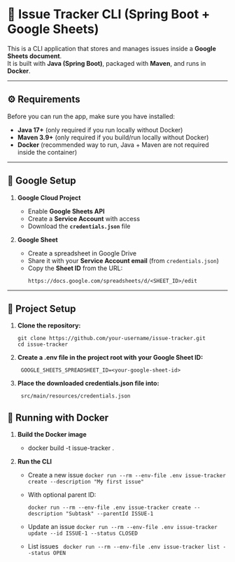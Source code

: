 # 📝 Issue Tracker CLI (Spring Boot + Google Sheets)

This is a CLI application that stores and manages issues inside a **Google Sheets document**.  
It is built with **Java (Spring Boot)**, packaged with **Maven**, and runs in **Docker**.

---

## ⚙️ Requirements

Before you can run the app, make sure you have installed:

- **Java 17+** (only required if you run locally without Docker)  
- **Maven 3.9+** (only required if you build/run locally without Docker)  
- **Docker** (recommended way to run, Java + Maven are not required inside the container)

---

## 🔑 Google Setup

1. **Google Cloud Project**
   - Enable **Google Sheets API**
   - Create a **Service Account** with access
   - Download the **`credentials.json`** file

2. **Google Sheet**
   - Create a spreadsheet in Google Drive
   - Share it with your **Service Account email** (from `credentials.json`)
   - Copy the **Sheet ID** from the URL:
     ```
     https://docs.google.com/spreadsheets/d/<SHEET_ID>/edit
     ```

---

## 📂 Project Setup

1. **Clone the repository:**
   ```
   git clone https://github.com/your-username/issue-tracker.git
   cd issue-tracker
   ```

2. **Create a .env file in the project root with your Google Sheet ID:**
   ```
    GOOGLE_SHEETS_SPREADSHEET_ID=<your-google-sheet-id>
   ```
3. **Place the downloaded credentials.json file into:**
   ```
    src/main/resources/credentials.json
   ```


## 🐳 Running with Docker
1. **Build the Docker image**
    - docker build -t issue-tracker .

2. **Run the CLI**

    - Create a new issue
        ```docker run --rm --env-file .env issue-tracker create --description "My first issue"```

    - With optional parent ID:

        ```docker run --rm --env-file .env issue-tracker create --description "Subtask" --parentId ISSUE-1```

    - Update an issue
        ```docker run --rm --env-file .env issue-tracker update --id ISSUE-1 --status CLOSED```

    - List issues
       ``` docker run --rm --env-file .env issue-tracker list --status OPEN```
